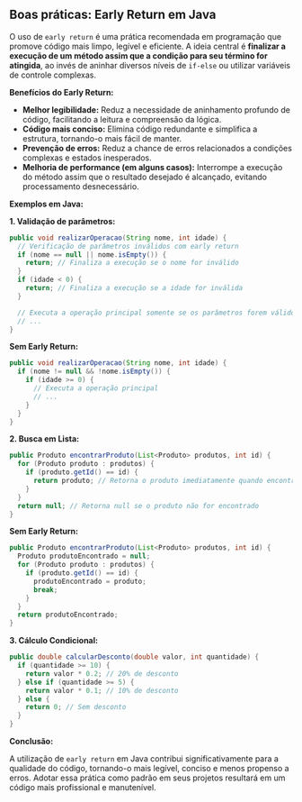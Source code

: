 
## Boas práticas: Early Return em Java

O uso de `early return` é uma prática recomendada em programação que promove código mais limpo, legível e eficiente. A ideia central é **finalizar a execução de um método assim que a condição para seu término for atingida**, ao invés de aninhar diversos níveis de `if-else` ou utilizar variáveis de controle complexas.

**Benefícios do Early Return:**

* **Melhor legibilidade:** Reduz a necessidade de aninhamento profundo de código, facilitando a leitura e compreensão da lógica.
* **Código mais conciso:** Elimina código redundante e simplifica a estrutura, tornando-o mais fácil de manter.
* **Prevenção de erros:** Reduz a chance de erros relacionados a condições complexas e estados inesperados.
* **Melhoria de performance (em alguns casos):** Interrompe a execução do método assim que o resultado desejado é alcançado, evitando processamento desnecessário.

**Exemplos em Java:**

**1. Validação de parâmetros:**

```java
public void realizarOperacao(String nome, int idade) {
  // Verificação de parâmetros inválidos com early return
  if (nome == null || nome.isEmpty()) {
    return; // Finaliza a execução se o nome for inválido
  }
  if (idade < 0) {
    return; // Finaliza a execução se a idade for inválida
  }

  // Executa a operação principal somente se os parâmetros forem válidos
  // ...
}
```

**Sem Early Return:**

```java
public void realizarOperacao(String nome, int idade) {
  if (nome != null && !nome.isEmpty()) {
    if (idade >= 0) {
      // Executa a operação principal
      // ...
    } 
  }
}
```

**2. Busca em Lista:**

```java
public Produto encontrarProduto(List<Produto> produtos, int id) {
  for (Produto produto : produtos) {
    if (produto.getId() == id) {
      return produto; // Retorna o produto imediatamente quando encontrado
    }
  }
  return null; // Retorna null se o produto não for encontrado
}
```

**Sem Early Return:**

```java
public Produto encontrarProduto(List<Produto> produtos, int id) {
  Produto produtoEncontrado = null;
  for (Produto produto : produtos) {
    if (produto.getId() == id) {
      produtoEncontrado = produto;
      break;
    }
  }
  return produtoEncontrado;
}
```

**3. Cálculo Condicional:**

```java
public double calcularDesconto(double valor, int quantidade) {
  if (quantidade >= 10) {
    return valor * 0.2; // 20% de desconto
  } else if (quantidade >= 5) {
    return valor * 0.1; // 10% de desconto
  } else {
    return 0; // Sem desconto
  }
}
```

**Conclusão:**

A utilização de `early return` em Java contribui significativamente para a qualidade do código, tornando-o mais legível, conciso e menos propenso a erros. Adotar essa prática como padrão em seus projetos resultará em um código mais profissional e manutenível.
